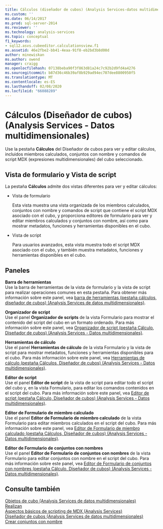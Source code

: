 ```yaml
---
title: Cálculos (diseñador de cubos) (Analysis Services-datos multidimensionales) | Microsoft Docs
ms.custom: ''
ms.date: 06/14/2017
ms.prod: sql-server-2014
ms.reviewer: ''
ms.technology: analysis-services
ms.topic: conceptual
f1_keywords:
- sql12.asvs.cubeeditor.calculationsview.f1
ms.assetid: 46e2fbe2-bb41-4eaa-91f8-eb2bd3b8d00d
author: minewiskan
ms.author: owend
manager: craigg
ms.openlocfilehash: 07138beba90f3f863d81a24c7c92b2d9fd4a4276
ms.sourcegitcommit: b87d36c46b39af8b929ad94ec707dee8800950f5
ms.translationtype: MT
ms.contentlocale: es-ES
ms.lasthandoff: 02/08/2020
ms.locfileid: "66088289"
---
```

# <a name="calculations-cube-designer-analysis-services---multidimensional-data"></a>Cálculos (Diseñador de cubos) (Analysis Services - Datos multidimensionales)
  Use la pestaña **Cálculos** del Diseñador de cubos para ver y editar cálculos, incluidos miembros calculados, conjuntos con nombre y comandos de script MDX (expresiones multidimensionales) del cubo seleccionado.  
  
## <a name="form-view-and-script-view"></a>Vista de formulario y Vista de script  
 La pestaña **Cálculos** admite dos vistas diferentes para ver y editar cálculos:  
  
-   Vista de formulario  
  
     Esta vista muestra una vista organizada de los miembros calculados, conjuntos con nombre y comandos de script que contiene el script MDX asociado con el cubo, y proporciona editores de formulario para ver y editar miembros calculados y conjuntos con nombre, así como para mostrar metadatos, funciones y herramientas disponibles en el cubo.  
  
-   Vista de script  
  
     Para usuarios avanzados, esta vista muestra todo el script MDX asociado con el cubo, y también muestra metadatos, funciones y herramientas disponibles en el cubo.  
  
## <a name="panes"></a>Paneles  
 **Barra de herramientas**  
 Use la barra de herramientas de la vista de formulario y la vista de script para realizar operaciones comunes en esta pestaña. Para obtener más información sobre este panel, vea [barra de herramientas &#40;pestaña cálculos, diseñador de cubos&#41; &#40;Analysis Services de datos multidimensionales&#41;](toolbar-calculations-tab-cube-designer-analysis-services-multidimensional-data.md).  
  
 **Organizador de script**  
 Use el panel **Organizador de scripts** de la vista Formulario para mostrar el contenido del script del cubo en un formato ordenado. Para más información sobre este panel, vea [Organizador de script &#40;pestaña Cálculo, Diseñador de cubos&#41; &#40;Analysis Services - Datos multidimensionales&#41;](script-organizer-cube-designer-analysis-services-multidimensional-data.md).  
  
 **Herramientas de cálculo**  
 Use el panel **Herramientas de cálculo** de la vista Formulario y la vista de script para mostrar metadatos, funciones y herramientas disponibles para el cubo. Para más información sobre este panel, vea [Herramientas de cálculo &#40;pestaña Cálculos, Diseñador de cubos&#41; &#40;Analysis Services - Datos multidimensionales&#41;](calculation-tools-cube-designer-analysis-services-multidimensional-data.md).  
  
 **Editor de script**  
 Use el panel **Editor de script** de la vista de script para editar todo el script del cubo y, en la vista Formulario, para editar los comandos contenidos en el script del cubo. Para más información sobre este panel, vea [Editor de script &#40;pestaña Cálculo, Diseñador de cubos&#41; &#40;Analysis Services - Datos multidimensionales&#41;](script-editor-calculations-cube-designer-analysis-services-multidimensional-data.md).  
  
 **Editor de Formulario de miembro calculado**  
 Use el panel **Editor de Formulario de miembro calculado** de la vista Formulario para editar miembros calculados en el script del cubo. Para más información sobre este panel, vea [Editor de Formulario de miembro calculado &#40;pestaña Cálculos, Diseñador de cubos&#41; &#40;Analysis Services - Datos multidimensionales&#41;](calculated-member-form-editor-cube-designer-analysis-services-multidimensional-data.md).  
  
 **Editor de Formulario de conjuntos con nombres**  
 Use el panel **Editor de Formulario de conjuntos con nombres** de la vista Formulario para editar conjuntos con nombre en el script del cubo. Para más información sobre este panel, vea [Editor de Formulario de conjuntos con nombres &#40;pestaña Cálculo, Diseñador de cubos&#41; &#40;Analysis Services - Datos multidimensionales&#41;](named-set-form-editor-cube-designer-analysis-services-multidimensional-data.md).  
  
## <a name="see-also"></a>Consulte también  
 [Objetos de cubo &#40;Analysis Services de datos multidimensionales&#41;](multidimensional-models-olap-logical-cube-objects/cube-objects-analysis-services-multidimensional-data.md)   
 [Realizan](multidimensional-models-olap-logical-cube-objects/calculations.md)   
 [Aspectos básicos de scripting de MDX &#40;Analysis Services&#41;](multidimensional-models/mdx/mdx-scripting-fundamentals-analysis-services.md)   
 [Diseñador de cubos &#40;Analysis Services de datos multidimensionales&#41;](cube-designer-analysis-services-multidimensional-data.md)   
 [Crear conjuntos con nombre](multidimensional-models/create-named-sets.md)  
  
  
